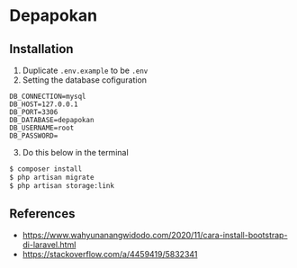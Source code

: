 # Depapokan

## Installation

1. Duplicate `.env.example` to be `.env`
2. Setting the database cofiguration

```ENV
DB_CONNECTION=mysql
DB_HOST=127.0.0.1
DB_PORT=3306
DB_DATABASE=depapokan
DB_USERNAME=root
DB_PASSWORD=
```

3. Do this below in the terminal

```bash
$ composer install
$ php artisan migrate
$ php artisan storage:link
```

## References
- https://www.wahyunanangwidodo.com/2020/11/cara-install-bootstrap-di-laravel.html
- https://stackoverflow.com/a/4459419/5832341
